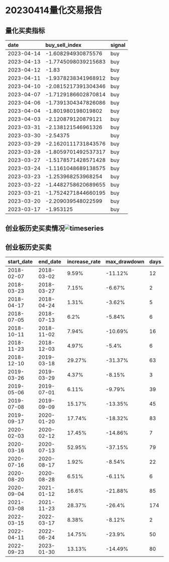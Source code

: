 # 20230414量化交易报告
## 量化买卖指标
 | date | buy_sell_index | signal | 
 | :----- | :----- | :----- | 
 | 2023-04-14 | -1.608294930875576 | buy | 
 | 2023-04-13 | -1.7745098039215683 | buy | 
 | 2023-04-12 | -1.83 | buy | 
 | 2023-04-11 | -1.9378238341968912 | buy | 
 | 2023-04-10 | -2.0815217391304346 | buy | 
 | 2023-04-07 | -1.7129186602870814 | buy | 
 | 2023-04-06 | -1.7391304347826086 | buy | 
 | 2023-04-04 | -1.801980198019802 | buy | 
 | 2023-04-03 | -2.120879120879121 | buy | 
 | 2023-03-31 | -2.138121546961326 | buy | 
 | 2023-03-30 | -2.54375 | buy | 
 | 2023-03-29 | -2.1620111731843576 | buy | 
 | 2023-03-28 | -1.8059701492537317 | buy | 
 | 2023-03-27 | -1.5178571428571428 | buy | 
 | 2023-03-24 | -1.1161048689138575 | buy | 
 | 2023-03-23 | -1.253968253968254 | buy | 
 | 2023-03-22 | -1.4482758620689655 | buy | 
 | 2023-03-21 | -1.7524271844660195 | buy | 
 | 2023-03-20 | -2.209039548022599 | buy | 
 | 2023-03-17 | -1.953125 | buy | 
## 创业板历史买卖情况![timeseries](data/stock.png)
## 创业板历史买卖
 | start_date | end_date | increase_rate | max_drawdown | days | 
 | :----- | :----- | :----- | :----- | :----- | 
 | 2018-02-07 | 2018-03-02 | 9.59% | -11.12% | 12 | 
 | 2018-03-23 | 2018-03-27 | 7.15% | -6.67% | 2 | 
 | 2018-04-17 | 2018-04-24 | 1.31% | -3.62% | 5 | 
 | 2018-07-05 | 2018-07-13 | 6.2% | -5.84% | 6 | 
 | 2018-10-11 | 2018-11-02 | 7.94% | -10.69% | 16 | 
 | 2018-11-23 | 2018-12-03 | 4.97% | -5.4% | 6 | 
 | 2018-12-10 | 2019-03-18 | 29.27% | -31.37% | 63 | 
 | 2019-03-26 | 2019-03-29 | 4.37% | -8.15% | 3 | 
 | 2019-05-06 | 2019-07-01 | 6.11% | -9.79% | 39 | 
 | 2019-07-08 | 2019-09-09 | 15.17% | -13.35% | 45 | 
 | 2019-09-17 | 2020-01-20 | 17.74% | -18.32% | 83 | 
 | 2020-02-03 | 2020-02-12 | 17.45% | -14.86% | 7 | 
 | 2020-03-16 | 2020-07-13 | 52.95% | -37.15% | 79 | 
 | 2020-07-16 | 2020-08-17 | 1.92% | -8.54% | 22 | 
 | 2020-08-20 | 2020-08-28 | 6.51% | -6.11% | 6 | 
 | 2020-09-04 | 2021-01-12 | 16.6% | -21.88% | 85 | 
 | 2021-03-08 | 2021-11-23 | 28.37% | -26.4% | 174 | 
 | 2022-03-15 | 2022-03-17 | 8.38% | -8.12% | 2 | 
 | 2022-04-11 | 2022-06-24 | 14.75% | -23.9% | 50 | 
 | 2022-09-23 | 2023-01-30 | 13.13% | -14.49% | 80 | 
